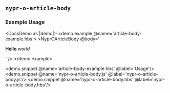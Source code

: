 ## `nypr-o-article-body`

### Example Usage

<DocsDemo as |demo|>
  <demo.example @name='article-body-example.hbs'>
    <NyprOArticleBody @body='<p><strong>Hello</strong> <em>world</em></p>' />
  </demo.example>

  <demo.snippet @name='article-body-example.hbs' @label='Usage'/>
  <demo.snippet @name='nypr-o-article-body.js' @label='nypr-o-article-body.js'/>
  <demo.snippet @name='nypr-o-article-body.hbs' @label='nypr-o-article-body.hbs'/>
</DocsDemo>
